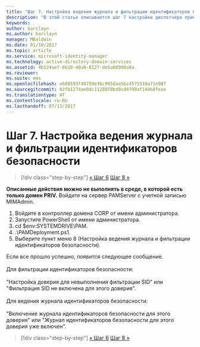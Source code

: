 ```yaml
---
title: "Шаг 7. Настройка ведения журнала и фильтрации идентификаторов безопасности"
description: "В этой статье описывается шаг 7 настройки диспетчера привилегированных удостоверений с помощью скриптов. Этот шаг включает настройку журнала и фильтрации идентификаторов безопасности."
keywords: 
author: barclayn
ms.author: barclayn
manager: MBaldwin
ms.date: 01/10/2017
ms.topic: article
ms.service: microsoft-identity-manager
ms.technology: active-directory-domain-services
ms.assetid: 4b524ae7-6610-40a0-8127-de5a08988a8a
ms.reviewer: 
ms.suite: ems
ms.openlocfilehash: e608593f40759e3bc995daa56c4575510a71e987
ms.sourcegitcommit: 02fb1274ae0dc11288f8bd9cd4799af144b8feae
ms.translationtype: HT
ms.contentlocale: ru-RU
ms.lasthandoff: 07/13/2017
---
```

# Шаг 7. Настройка ведения журнала и фильтрации идентификаторов безопасности
<a id="step-7-set-up-sid-historysid-filtering" class="xliff"></a>

>[!div class="step-by-step"]
[« Шаг 6](sp1-step6-setup-pam-trust.md)
[Шаг 8 »](sp1-step8-pam-deployment-verification.md)

**Описанные действия можно не выполнять в среде, в которой есть только домен PRIV.** Войдите на сервер PAMServer с учетной записью MIMAdmin.

1. Войдите в контроллер домена CORP от имени администратора.
2. Запустите PowerShell от имени администратора.
3. cd $env:SYSTEMDRIVE\PAM.
4. .\PAMDeployment.ps1.
5. Выберите пункт меню 8 (Настройка ведения журнала и фильтрации идентификаторов безопасности).

Если все прошло успешно, появится следующее сообщение.<br/></br>
Для фильтрации идентификаторов безопасности: <br/></br>
"Настройка доверия для невыполнения фильтрации SID" или "Фильтрация SID не включена для этого доверия". </br></br>
Для ведения журнала идентификаторов безопасности: </br></br>
"Включение журнала идентификаторов безопасности для этого доверия" или "Журнал идентификаторов безопасности для этого доверия уже включен".

>[!div class="step-by-step"]
[« Шаг 6](sp1-step6-setup-pam-trust.md)
[Шаг 8 »](sp1-step8-pam-deployment-verification.md)
